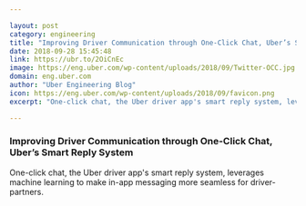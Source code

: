 ```yaml
---

layout: post
category: engineering
title: "Improving Driver Communication through One-Click Chat, Uber’s Smart Reply System"
date: 2018-09-28 15:45:48
link: https://ubr.to/2OiCnEc
image: https://eng.uber.com/wp-content/uploads/2018/09/Twitter-OCC.jpg
domain: eng.uber.com
author: "Uber Engineering Blog"
icon: https://eng.uber.com/wp-content/uploads/2018/09/favicon.png
excerpt: "One-click chat, the Uber driver app's smart reply system, leverages machine learning to make in-app messaging more seamless for driver-partners."

---
```


### Improving Driver Communication through One-Click Chat, Uber’s Smart Reply System

One-click chat, the Uber driver app's smart reply system, leverages machine learning to make in-app messaging more seamless for driver-partners.